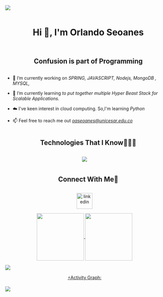 <!--horizontal divider(gradiant)-->
<img src="https://user-images.githubusercontent.com/73097560/115834477-dbab4500-a447-11eb-908a-139a6edaec5c.gif">

<!--h1 without bottom border-->
<div id="user-content-toc">
  <ul align="center">
    <summary><h1 style="display: inline-block">Hi 👋, I'm Orlando Seoanes</h1></summary>
  </ul>
</div>




<!--h2 without bottom border-->
<div id="user-content-toc">
  <ul align="center">
    <summary><h2 style="display: inline-block">Confusion is part of Programming</h2></summary>
  </ul>
</div>


<!--Intro start-->
- 🔭 I’m currently working on *SPRING, JAVASCRIPT, Nodejs, MongoDB , MYSQL,*

- 🌱 I’m currently learning *to put together multiple Hyper Beast Stack for Scalable Applications.*

- ☁️ I've keen interest in cloud computing. So,I'm learning *Python*

- 📫 Feel free to reach me out *oaseoanes@unicesar.edu.co*

<!--Intro end-->



<!--h1 without bottom border-->
<div id="user-content-toc">
  <ul align="center">
    <summary><h2 style="display: inline-block">Technologies That I Know👨🏻‍💻</h2></summary>
  </ul>
</div>
<!--tech stack icons-->
<p align="center">
  <a href="https://skillicons.dev">
    <img src="https://skillicons.dev/icons?i=git,css,docker,spring,express,figma,firebase,github,html,java,js,linux,nginx,mongodb,mysql,nodejs,postman,angular,tailwind,ts,vscode,django,kubernetes&perline=14" />
  </a>
</p>

<div id="user-content-toc">
  <ul align="center">
    <summary><h2 style="display: inline-block">Connect With Me🤝</h2></summary>
  </ul>
</div>
<!-- Connect with me -->
<p align="center">
<a href="https://www.linkedin.com/in/orlando-andres-seoanes-oviedo-504398250/" target="blank"><img align="center" src="https://user-images.githubusercontent.com/88904952/234979284-68c11d7f-1acc-4f0c-ac78-044e1037d7b0.png" alt="linkedin" height="50" width="50" /></a>  
</p>
<!--h2 without bottom border-->


 <div align="center">
  <a href="https://github.com/Orlandoseoanes">
  <img align="center" src="http://github-profile-summary-cards.vercel.app/api/cards/stats?username=Orlandoseoanes&theme=2077" height="150em" />
  <img align="center" src="http://github-profile-summary-cards.vercel.app/api/cards/profile-details?username=Orlandoseoanes&theme=2077" height="150em" />
  </div>
    
  <img src="https://user-images.githubusercontent.com/73097560/115834477-dbab4500-a447-11eb-908a-139a6edaec5c.gif"><p align="center">⚡Activity Graph:</p>
  <img align="center" src="https://github-readme-activity-graph.vercel.app/graph?username=Orlandoseoanes&theme=nightowl"/>
  
</div>

<!--icons and links-->

